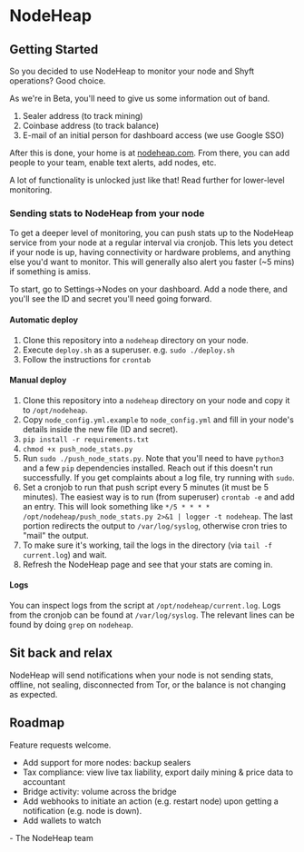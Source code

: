 # NodeHeap

## Getting Started

So you decided to use NodeHeap to monitor your node and Shyft operations? Good choice.

As we're in Beta, you'll need to give us some information out of band.
1) Sealer address (to track mining)
2) Coinbase address (to track balance)
3) E-mail of an initial person for dashboard access (we use Google SSO)

After this is done, your home is at [nodeheap.com](https://www.nodeheap.com/). From there, you can add people to your team, enable text alerts, add nodes, etc.

A lot of functionality is unlocked just like that! Read further for lower-level monitoring.

### Sending stats to NodeHeap from your node

To get a deeper level of monitoring, you can push stats up to the NodeHeap service from your node at a regular interval via cronjob. This lets you detect if your node is up, having connectivity or hardware problems, and anything else you'd want to monitor. This will generally also alert you faster (~5 mins) if something is amiss.

To start, go to Settings->Nodes on your dashboard. Add a node there, and you'll see the ID and secret you'll need going forward.

#### Automatic deploy

1) Clone this repository into a `nodeheap` directory on your node. 
2) Execute `deploy.sh` as a superuser. e.g. `sudo ./deploy.sh` 
3) Follow the instructions for `crontab`


#### Manual deploy
1) Clone this repository into a `nodeheap` directory on your node and copy it to `/opt/nodeheap`.
2) Copy `node_config.yml.example` to `node_config.yml` and fill in your node's details inside the new file (ID and secret).
3) `pip install -r requirements.txt`
4) `chmod +x push_node_stats.py`
5) Run `sudo ./push_node_stats.py`. Note that you'll need to have `python3` and a few `pip` dependencies installed. Reach out if this doesn't run successfully. If you get complaints about a log file, try running with `sudo`.
6) Set a cronjob to run that push script every 5 minutes (it must be 5 minutes). The easiest way is to run (from superuser) `crontab -e` and add an entry. This will look something like `*/5 * * * * /opt/nodeheap/push_node_stats.py 2>&1 | logger -t nodeheap`. The last portion redirects the output to `/var/log/syslog`, otherwise cron tries to "mail" the output.
7) To make sure it's working, tail the logs in the directory (via `tail -f current.log`) and wait.
8) Refresh the NodeHeap page and see that your stats are coming in.

#### Logs

You can inspect logs from the script at `/opt/nodeheap/current.log`. Logs from the cronjob can be found at `/var/log/syslog`. The relevant lines can be found by doing `grep` on `nodeheap`.

## Sit back and relax

NodeHeap will send notifications when your node is not sending stats, offline, not sealing, disconnected from Tor, or the balance is not changing as expected.

## Roadmap

Feature requests welcome.

- Add support for more nodes: backup sealers
- Tax compliance: view live tax liability, export daily mining & price data to accountant
- Bridge activity: volume across the bridge
- Add webhooks to initiate an action (e.g. restart node) upon getting a notification (e.g. node is down).
- Add wallets to watch


\- The NodeHeap team
